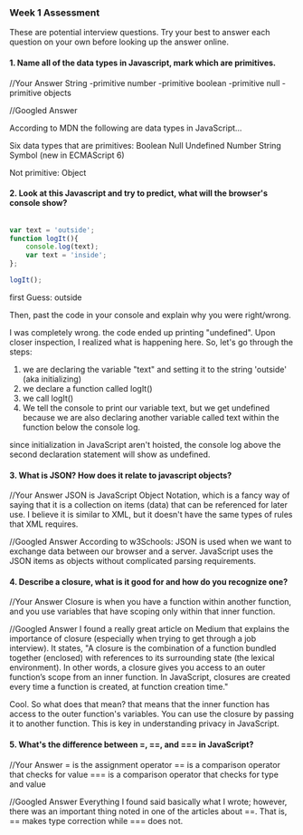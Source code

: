 ### Week 1 Assessment

These are potential interview questions. Try your best to answer each question on your own before looking up the answer online.

#### 1. Name all of the data types in Javascript, mark which are primitives.

  //Your Answer
  String -primitive
  number -primitive
  boolean -primitive
  null -primitive
  objects


  //Googled Answer

  According to MDN the following are data types in JavaScript...

  Six data types that are primitives:
    Boolean
    Null
    Undefined
    Number
    String
    Symbol (new in ECMAScript 6)

  Not primitive:
    Object



#### 2. Look at this Javascript and try to predict, what will the browser's console show?

``` javascript

var text = 'outside';
function logIt(){
    console.log(text);
    var text = 'inside';
};

logIt();

```

first Guess:
  outside

Then, past the code in your console and explain why you were right/wrong.

  I was completely wrong. the code ended up printing "undefined". Upon closer inspection, I realized what is happening here. So, let's go through the steps:

  1. we are declaring the variable "text" and setting it to the string 'outside' (aka initializing)
  2. we declare a function called logIt()
  3. we call logIt()
  4. We tell the console to print our variable text, but we get undefined because we are also declaring another variable called text within the function below the console log.

  since initialization in JavaScript aren't hoisted, the console log above the second declaration statement will show as undefined.

#### 3. What is JSON? How does it relate to javascript objects?

  //Your Answer
  JSON is JavaScript Object Notation, which is a fancy way of saying that it is a collection on items (data) that can be referenced for later use. I believe it is similar to XML, but it doesn't have the same types of rules that XML requires.


  //Googled Answer
  According to w3Schools:
  JSON is used when we want to exchange data between our browser and a server. JavaScript uses the JSON items as objects without complicated parsing requirements.


#### 4. Describe a closure, what is it good for and how do you recognize one?

  //Your Answer
  Closure is when you have a function within another function, and you use variables that have scoping only within that inner function.


  //Googled Answer
  I found a really great article on Medium that explains the importance of closure (especially when trying to get through a job interview). It states, "A closure is the combination of a function bundled together (enclosed) with references to its surrounding state (the lexical environment). In other words, a closure gives you access to an outer function’s scope from an inner function. In JavaScript, closures are created every time a function is created, at function creation time."

  Cool. So what does that mean? that means that the inner function has access to the outer function's variables. You can use the closure by passing it to another function. This is key in understanding privacy in JavaScript.  


#### 5. What's the difference between =, ==, and === in JavaScript?

  //Your Answer
  = is the assignment operator
  == is a comparison operator that checks for value
  === is a comparison operator that checks for type and value

  //Googled Answer
  Everything I found said basically what I wrote; however, there was an important thing noted in one of the articles about ==. That is, == makes type correction while === does not.   
